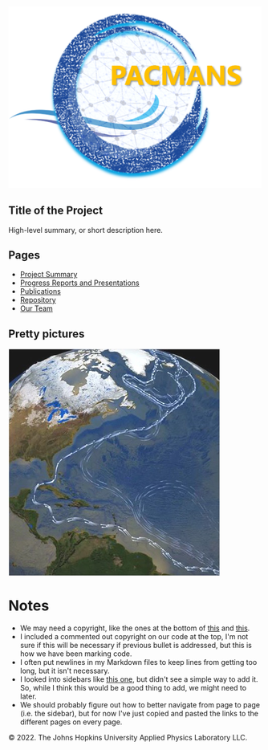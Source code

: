 [//]: # (Copyright 2022, !!!Put name here, see repo code examples!!!)
[//]: # (All rights reserved.)
[//]: # (Distributed under the terms of the BSD 3-Clause License.)

![](images/logo.png)

## Title of the Project

High-level summary, or short description here. 

## Pages

- [Project Summary](project_summary.md)
- [Progress Reports and Presentations](prog_and_pres.md)
- [Publications](publications.md)
- [Repository](https://github.com/ChaceAshcraft/my_test_wiki_repo/tree/gh-pages)
- [Our Team](team.md)

## Pretty pictures
![white_amoc.png](images/white_amoc.png)

# Notes

- We may need a copyright, like the ones at the bottom of [this](https://awikner.github.io/actm-umd-tamu-prllc/) and [this](https://jabrams23.github.io/UoE-UW-DARPA/). 
- I included a commented out copyright on our code at the top, I'm not sure if this will be necessary if 
    previous bullet is addressed, but this is how we have been marking code.
- I often put newlines in my Markdown files to keep lines from getting too long, but it isn't necessary.
- I looked into sidebars like [this one](https://awikner.github.io/actm-umd-tamu-prllc/), but didn't see a
    simple way to add it. So, while I think this would be a good thing to add, we might need to later.
- We should probably figure out how to better navigate from page to page (i.e. the sidebar), but for now 
    I've just copied and pasted the links to the different pages on every page. 


©️ 2022. The Johns Hopkins University Applied Physics Laboratory LLC.
